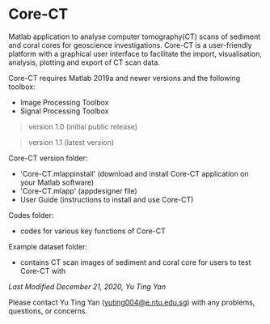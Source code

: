 # Core-CT

Matlab application to analyse computer tomography(CT) scans of sediment and coral cores for geoscience investigations. Core-CT is a user-friendly platform with a graphical user interface to facilitate the import, visualisation, analysis, plotting and export of CT scan data.

Core-CT requires Matlab 2019a and newer versions and the following toolbox:
  - Image Processing Toolbox
  - Signal Processing Toolbox

> version 1.0 (initial public release)

> version 1.1 (latest version)


Core-CT version folder:
  * 'Core-CT.mlappinstall' (download and install Core-CT application on your Matlab software)
  * 'Core-CT.mlapp' (appdesigner file)
  * User Guide (instructions to install and use Core-CT)


Codes folder: 
  * codes for various key functions of Core-CT


Example dataset folder: 
  * contains CT scan images of sediment and coral core for users to test Core-CT with 

_Last Modified December 21, 2020, Yu Ting Yan_

Please contact Yu Ting Yan (yuting004@e.ntu.edu.sg) with any problems, questions, or concerns.
